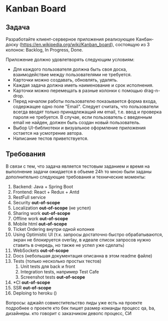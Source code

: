 # Kanban Board

## Задача
Разработайте клиент-серверное приложения реализующее Канбан-доску (https://en.wikipedia.org/wiki/Kanban_board), состоящую из 3 колонок: Backlog, In Progress, Done.

Приложение должно удовлетворять следующим условиям:
- Для каждого пользователя должна быть своя доска, взаимодействие между пользователями не требуется.
- Карточки можно создавать, обновлять, удалять.
- Каждая задача должна иметь наименование и срок исполнения.
- Карточки можно перемещать в разные колонки с помощью drag-n-drop.
- Перед началом работы пользователю показывается форма входа, содержащее одно поле "Email". Следует считать, что пользователи всегда вводят только принадлежащий им email, т.е. ввод и проверка пароля не требуется. В случае, если пользователь с введенным email не найден, должен быть создан новый пользователь.
- Выбор UI-библиотеки и визуальное оформление приложения остается на усмотрение автора. 
- Написание тестов приветствуется.

## Требования

В связи с тем, что задача является тестовым заданием и время на выполнение задачи ожидается в объеме 24h
то мною были заданы дополнительно следующие требования и технические моменты:  
1. Backend: Java + Spring Boot
1. Frontend: React + Redux + Antd
1. RestFull service 
1. Security **out-of-scope** 
1. Localization **out-of-scope** (не успел)
1. Sharing work **out-of-scope**
1. Offline work **out-of-scope**
1. Mobile html **out-of-scope**
1. Ticket Ordering внутри одной колонке 
1. Using Optimistic UI (т.к. запросы достаточно быстро обрабатываются, экран не блокируется overlay, в идеале список запросов нужно ставить в очередь, но также не успел уже сделать)
1. WebSockets **out-of-scope**
1. Docs (небольшая документация описанна в этом readme файле)
1. Tests (только несколько простых тестов)
    1. Unit tests для back и front
    1. Integration tests, например Test Cafe
    1. Screenshot tests **out-of-scope**
1. *CI **out-of-scope**
1. SSR **out-of-scope**
1. Deploing to heroku ()



Вопросы:
аджайл
совместительство 
лиды уже есть на проекте
подробнее о проекте
кто бек пишет
размер команды
процесс qa, ba, дизайнеры. кто говорит с заказчиком
девопс процесс, СИ
